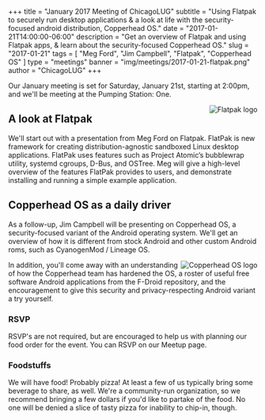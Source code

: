 +++
title = "January 2017 Meeting of ChicagoLUG"
subtitle = "Using Flatpak to securely run desktop applications & a look at life with the security-focused android distribution, Copperhead OS."
date = "2017-01-21T14:00:00-06:00"
description = "Get an overview of Flatpak and using Flatpak apps, & learn about the security-focused Copperhead OS."
slug = "2017-01-21"
tags = [ "Meg Ford", "Jim Campbell", "Flatpak", "Copperhead OS" ] 
type = "meetings"
banner = "img/meetings/2017-01-21-flatpak.png"
author = "ChicagoLUG"
+++

Our January meeting is set for Saturday, January 21st, starting at 2:00pm,
and we'll be meeting at the Pumping Station: One.

<img src="/img/meetings/2017-01-21-flatpak.png" alt="Flatpak logo" style="float:right;">

## A look at Flatpak

We'll start out with a presentation from Meg Ford on Flatpak. FlatPak is new
framework for creating distribution-agnostic sandboxed Linux desktop
applications. FlatPak uses features such as Project Atomic’s bubblewrap
utility, systemd cgroups, D-Bus, and OSTree. Meg will give a high-level
overview of the features FlatPak provides to users, and demonstrate installing
and running a simple example application.

## Copperhead OS as a daily driver

As a follow-up, Jim Campbell will be presenting on Copperhead OS, a
security-focused variant of the Android operating system. We'll get an overview
of how it is different from stock Android and other custom Android roms, such
as CyanogenMod / Lineage OS.

<img src="/img/meetings/2017-01-21-copperhead-os.jpg" alt="Copperhead OS logo" style="float:right;">

In addition, you'll come away with an understanding of how the Copperhead team
has hardened the OS, a roster of useful free software Android applications from
the F-Droid repository, and the encouragement to give this security and
privacy-respecting Android variant a try yourself.

### RSVP

RSVP's are not required, but are encouraged to help us with planning our food
order for the event. You can RSVP on our Meetup page.

### Foodstuffs

We will have food! Probably pizza! At least a few of us typically bring some
beverage to share, as well. We're a community-run organization, so we recommend
bringing a few dollars if you'd like to partake of the food. No one will be
denied a slice of tasty pizza for inability to chip-in, though.
